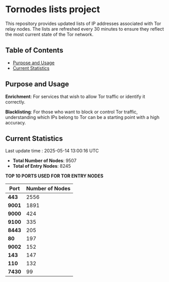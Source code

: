 # Tornodes lists project

This repository provides updated lists of IP addresses associated with Tor relay nodes. The lists are refreshed every 30 minutes to ensure they reflect the most current state of the Tor network.

## Table of Contents

- [Purpose and Usage](#purpose-and-usage)
- [Current Statistics](#current-statistics)


## Purpose and Usage

**Enrichment**: For services that wish to allow Tor traffic or identify it correctly.

**Blacklisting**: For those who want to block or control Tor traffic, understanding which IPs belong to Tor can be a starting point with a high accuracy.

## Current Statistics

Last update time : 2025-05-14 13:00:16 UTC

- **Total Number of Nodes**: 9507
- **Total of Entry Nodes**: 8245

**TOP 10 PORTS USED FOR TOR ENTRY NODES**

| **Port** | **Number of Nodes** |
|------|-----------------|
| **443**   | 2556  |
| **9001**   | 1891  |
| **9000**   | 424  |
| **9100**   | 335  |
| **8443**   | 205  |
| **80**   | 197  |
| **9002**   | 152  |
| **143**   | 147  |
| **110**   | 132  |
| **7430**   | 99  |

